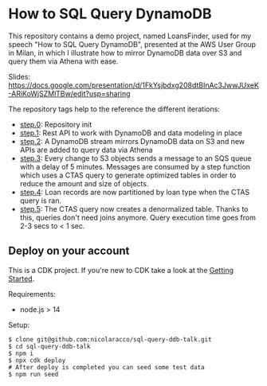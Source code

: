 # How to SQL Query DynamoDB

This repository contains a demo project, named LoansFinder, used for my speech "How to SQL Query DynamoDB", presented at the AWS User Group in Milan, in which I illustrate how to mirror DynamoDB data over S3 and query them via Athena with ease.

Slides: https://docs.google.com/presentation/d/1FkYsjbdxg208dtBInAc3JwwJUxeK-ARiKoWjSZMlTBw/edit?usp=sharing

The repository tags help to the reference the different iterations:
- [step.0](https://www.github.com/nicolaracco/sql-query-ddb-talk/tree/step.0): Repository init
- [step.1](https://www.github.com/nicolaracco/sql-query-ddb-talk/tree/step.1): Rest API to work with DynamoDB and data modeling in place
- [step.2](https://www.github.com/nicolaracco/sql-query-ddb-talk/tree/step.2): A DynamoDB stream mirrors DynamoDB data on S3 and new APIs are added to query data via Athena
- [step.3](https://www.github.com/nicolaracco/sql-query-ddb-talk/tree/step.3): Every change to S3 objects sends a message to an SQS queue with a delay of 5 minutes. Messages are consumed by a step function which uses a CTAS query to generate optimized tables in order to reduce the amount and size of objects.
- [step.4](https://www.github.com/nicolaracco/sql-query-ddb-talk/tree/step.4): Loan records are now partitioned by loan type when the CTAS query is ran.
- [step.5](https://www.github.com/nicolaracco/sql-query-ddb-talk/tree/step.5): The CTAS query now creates a denormalized table. Thanks to this, queries don't need joins anymore. Query execution time goes from 2-3 secs to < 1 sec.

## Deploy on your account

This is a CDK project. If you're new to CDK take a look at the [Getting Started](https://docs.aws.amazon.com/cdk/v2/guide/getting_started.html).

Requirements:
- node.js > 14

Setup:

```
$ clone git@github.com:nicolaracco/sql-query-ddb-talk.git
$ cd sql-query-ddb-talk
$ npm i
$ npx cdk deploy
# After deploy is completed you can seed some test data
$ npm run seed
```

